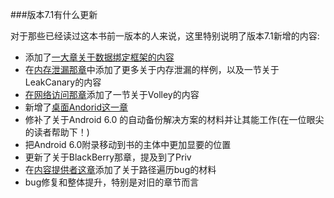 ###版本7.1有什么更新

对于那些已经读过这本书前一版本的人来说，这里特别说明了版本7.1新增的内容:

* 添加了[一大章关于数据绑定框架的内容]()
* 在[内存泄漏那章]()中添加了更多关于内存泄漏的样例，以及一节关于LeakCanary的内容
* [在网络访问那章]()添加了一节关于Volley的内容
* 新增了[桌面Andorid这一章]()
* 修补了关于Android 6.0 的自动备份解决方案的材料并让其能工作(在一位眼尖的读者帮助下！)
* 把Android 6.0附录移动到书的主体中更加显要的位置
* 更新了关于BlackBerry那章，提及到了Priv
* 在[内容提供者这章]()添加了关于路径遍历bug的材料
* bug修复和整体提升，特别是对旧的章节而言
